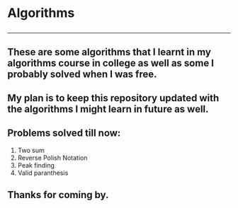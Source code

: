 <h1> Algorithms
<hr>
<h2> These are some algorithms that I learnt in my algorithms course in college as well as some I probably solved when I was free.

## My plan is to keep this repository updated with the algorithms I might learn in future as well.

## Problems solved till now:
1. Two sum
2. Reverse Polish Notation
3. Peak finding
4. Valid paranthesis

## Thanks for coming by.
